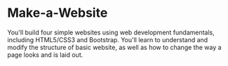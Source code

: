 # Make-a-Website
You'll build four simple websites using web development fundamentals, including HTML5/CSS3 and Bootstrap. You'll learn to understand and modify the structure of basic website, as well as how to change the way a page looks and is laid out.
